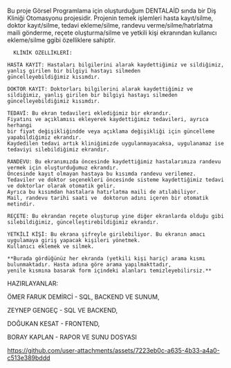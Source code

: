 Bu proje Görsel Programlama için oluşturduğum DENTALAİD sında bir Diş Kliniği Otomasyonu projesidir.
Projenin temek işlemleri hasta kayıt/silme, doktor kayıt/silme, tedavi ekleme/silme, randevu verme/silme/hatırlatma maili gönderme, reçete oluşturma/silme ve yetkili kişi ekranından kullanıcı ekleme/silme ggibi özelliklere sahiptir.


      KLİNİK ÖZELLİKLERİ:      

    HASTA KAYIT: Hastaları bilgilerini alarak kaydettiğimiz ve sildiğimiz, yanlış girilen bir bilgiyi hastayı silmeden
    güncelleyebildiğimiz kısımdır.
  
    DOKTOR KAYIT: Doktorları bilgilerini alarak kaydettiğimiz ve sildiğimiz, yanlış girilen bir bilgiyi hastayı silmeden
    güncelleyebildiğimiz kısımdır.
  
    TEDAVİ: Bu ekran tedavileri eklediğimiz bir ekrandır. 
    Fiyatını ve açıklamısı ekleyerek kaydettiğimiz tedavileri, ayrıca herhangi 
    bir fiyat değişikliğindde veya açıklama değişikliği için güncelleme yapabildiğimiz ekrandır.
    Kaydedilen tedavi artık kliniğimizde uygulanmayacaksa, uygulanamaz ise tedaviyi silebildiğimiz ekrandır.
    
    RANDEVU: Bu ekranımızda öncesinde kaydettiğimiz hastalarımıza randevu vermek için oluşturduğumuz ekrandır.
    Öncesinde kayıt olmayan hastaya bu kısımda randevu verilemez. 
    Tedaviler ve doktor seçenekleri öncesinde sisteme kaydettiğimiz tedavi ve doktorlar olarak otomatik gelir. 
    Ayrıca bu kısımdan hastalara hatırlatma maili de atılabiliyor. 
    Mail, randevu tarihi saati ve  doktorun adını içeren bir otomatik metindir.

    REÇETE: Bu ekrandan reçete oluşturup yine diğer ekranlarda olduğu gibi silebildiğimiz, güncelleştirebildiğimiz ekrandır.

    YETKİLİ KİŞİ: Bu ekrana şifreyle girilebiliyor. Bu ekranın amacı uygulamaya giriş yapacak kişileri yönetmek.
    Kullanıcı eklemek ve silmek.
    
    **Burada gördüğünüz her ekranda (yetkili kişi hariç) arama kısmı bulunmaktadır. Hasta adına göre arama yapılmakttadır,
    yenile kısmına basarak form içindeki alanları temizleyebilirsiz.**


HAZIRLAYANLAR: 

ÖMER FARUK DEMİRCİ - SQL, BACKEND VE SUNUM,

ZEYNEP GENGEÇ - SQL VE BACKEND,
               
DOĞUKAN KESAT - FRONTEND,
               
 BORAY KAPLAN - RAPOR VE SUNU DOSYASI

  
  


https://github.com/user-attachments/assets/7223eb0c-a635-4b33-a4a0-c513e389bddd

